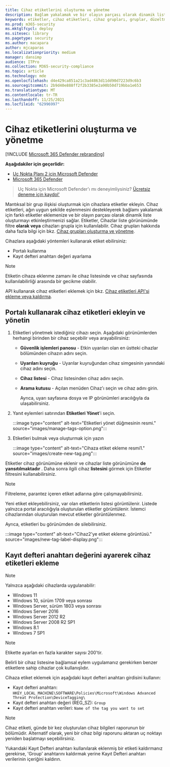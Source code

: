 ```yaml
---
title: Cihaz etiketlerini oluşturma ve yönetme
description: Bağlam yakalamak ve bir olayın parçası olarak dinamik liste oluşturulmasını sağlamak için cihaz etiketlerini kullanarak cihazları grupla
keywords: etiketler, cihaz etiketleri, cihaz grupları, gruplar, düzeltme, düzey, kurallar, aad grubu, rol, atama, derece
ms.prod: m365-security
ms.mktglfcycl: deploy
ms.sitesec: library
ms.pagetype: security
ms.author: macapara
author: mjcaparas
ms.localizationpriority: medium
manager: dansimp
audience: ITPro
ms.collection: M365-security-compliance
ms.topic: article
ms.technology: mde
ms.openlocfilehash: d4e429ca851a21c3ad4863d11dd90d7223d9c6b3
ms.sourcegitcommit: 2b9d40e888ff2f2b3385e2a90b50d719bba1e653
ms.translationtype: MT
ms.contentlocale: tr-TR
ms.lasthandoff: 11/25/2021
ms.locfileid: "62996997"
---
```

# <a name="create-and-manage-device-tags"></a>Cihaz etiketlerini oluşturma ve yönetme

[!INCLUDE [Microsoft 365 Defender rebranding](../../includes/microsoft-defender.md)]

**Aşağıdakiler için geçerlidir:**
- [Uç Nokta Planı 2 için Microsoft Defender](https://go.microsoft.com/fwlink/p/?linkid=2154037)
- [Microsoft 365 Defender](https://go.microsoft.com/fwlink/?linkid=2118804)

> Uç Nokta için Microsoft Defender'ı mı deneyimliysiniz? [Ücretsiz deneme için kaydol'](https://signup.microsoft.com/create-account/signup?products=7f379fee-c4f9-4278-b0a1-e4c8c2fcdf7e&ru=https://aka.ms/MDEp2OpenTrial?ocid=docs-wdatp-exposedapis-abovefoldlink)

Mantıksal bir grup ilişkisi oluşturmak için cihazlara etiketler ekleyin. Cihaz etiketleri, ağın uygun şekilde eşlenmesini destekleyerek bağlamı yakalamak için farklı etiketler eklemenize ve bir olayın parçası olarak dinamik liste oluşturmayı etkinleştirmenizi sağlar. Etiketler, Cihazlar liste görünümünde filtre **olarak veya** cihazları grupla için kullanılabilir. Cihaz grupları hakkında daha fazla bilgi için bkz. [Cihaz grupları oluşturma ve yönetme](machine-groups.md).

Cihazlara aşağıdaki yöntemleri kullanarak etiket ebilirsiniz:

- Portalı kullanma
- Kayıt defteri anahtarı değeri ayarlama

> [!NOTE]
> Etiketin cihaza eklenme zamanı ile cihaz listesinde ve cihaz sayfasında kullanılabilirliği arasında bir gecikme olabilir.

API kullanarak cihaz etiketleri eklemek için bkz. [Cihaz etiketleri API'si ekleme veya kaldırma](add-or-remove-machine-tags.md).

## <a name="add-and-manage-device-tags-using-the-portal"></a>Portalı kullanarak cihaz etiketleri ekleyin ve yönetin

1. Etiketleri yönetmek istediğiniz cihazı seçin. Aşağıdaki görünümlerden herhangi birinden bir cihaz seçebilir veya arayabilirsiniz:

   - **Güvenlik işlemleri panosu** - Etkin uyarıları olan en üstteki cihazlar bölümünden cihazın adını seçin.
   - **Uyarıları kuyruğu** - Uyarılar kuyruğundan cihaz simgesinin yanındaki cihaz adını seçin.
   - **Cihaz listesi** - Cihaz listesinden cihaz adını seçin.
   - **Arama kutusu** - Açılan menüden Cihaz'ı seçin ve cihaz adını girin.

     Ayrıca, uyarı sayfasına dosya ve IP görünümleri aracılığıyla da ulaşabilirsiniz.

2. Yanıt eylemleri satırından **Etiketleri Yönet**'i seçin.

    :::image type="content" alt-text="Etiketleri yönet düğmesinin resmi." source="images/manage-tags-option.png":::

3. Etiketleri bulmak veya oluşturmak için yazın

    :::image type="content" alt-text="Cihaza etiket ekleme resmi1." source="images/create-new-tag.png":::

Etiketler cihaz görünümüne eklenir ve cihazlar liste görünümüne **de yansıtılmaktadır** . Daha sonra ilgili cihaz **listesini** görmek için Etiketler filtresini kullanabilirsiniz.

> [!NOTE]
> Filtreleme, parantez içeren etiket adlarına göre çalışmayabilirsiniz.
>
> Yeni etiket ekleyebilirsiniz, var olan etiketlerin listesi görüntülenir. Listede yalnızca portal aracılığıyla oluşturulan etiketler görüntülenir. İstemci cihazlarından oluşturulan mevcut etiketler görüntülenmez.

Ayrıca, etiketleri bu görünümden de silebilirsiniz.

:::image type="content" alt-text="Cihaz2'ye etiket ekleme görüntüsü." source="images/new-tag-label-display.png":::

## <a name="add-device-tags-by-setting-a-registry-key-value"></a>Kayıt defteri anahtarı değerini ayarerek cihaz etiketleri ekleme

> [!NOTE]
> Yalnızca aşağıdaki cihazlarda uygulanabilir:
>
> - Windows 11
> - Windows 10, sürüm 1709 veya sonrası
> - Windows Server, sürüm 1803 veya sonrası
> - Windows Server 2016
> - Windows Server 2012 R2
> - Windows Server 2008 R2 SP1
> - Windows 8.1
> - Windows 7 SP1

> [!NOTE]
> Etikette ayarlan en fazla karakter sayısı 200'tir.

Belirli bir cihaz listesine bağlamsal eylem uygulamanız gerekirken benzer etiketlere sahip cihazlar çok kullanışlıdır.

Cihaza etiket eklemek için aşağıdaki kayıt defteri anahtarı girdisini kullanın:

- Kayıt defteri anahtarı: `HKEY_LOCAL_MACHINE\SOFTWARE\Policies\Microsoft\Windows Advanced Threat Protection\DeviceTagging\`
- Kayıt defteri anahtarı değeri (REG_SZ): `Group`
- Kayıt defteri anahtarı verileri: `Name of the tag you want to set`

> [!NOTE]
> Cihaz etiketi, günde bir kez oluşturulan cihaz bilgileri raporunun bir bölümüdir. Alternatif olarak, yeni bir cihaz bilgi raporunu aktaran uç noktayı yeniden başlatmayı seçebilirsiniz.
>
> Yukarıdaki Kayıt Defteri anahtarı kullanılarak eklenmiş bir etiketi kaldırmanız gerekirse, 'Group' anahtarını kaldırmak yerine Kayıt Defteri anahtarı verilerinin içeriğini kaldırın.
